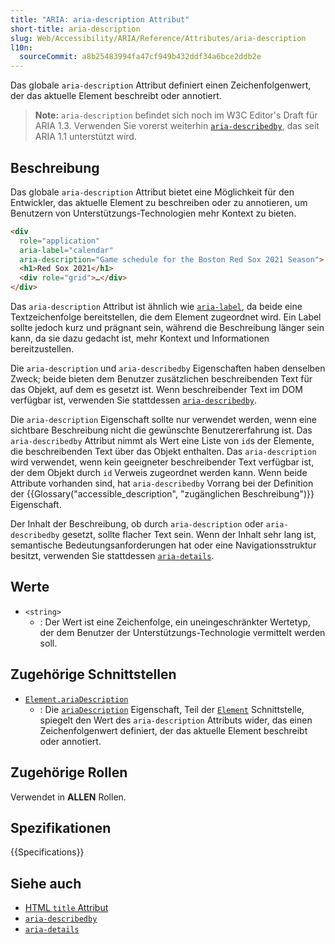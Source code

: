 ```yaml
---
title: "ARIA: aria-description Attribut"
short-title: aria-description
slug: Web/Accessibility/ARIA/Reference/Attributes/aria-description
l10n:
  sourceCommit: a8b25483994fa47cf949b432ddf34a6bce2ddb2e
---
```


Das globale `aria-description` Attribut definiert einen Zeichenfolgenwert, der das aktuelle Element beschreibt oder annotiert.

> **Note:** `aria-description` befindet sich noch im W3C Editor's Draft für ARIA 1.3. Verwenden Sie vorerst weiterhin [`aria-describedby`](/de/docs/Web/Accessibility/ARIA/Reference/Attributes/aria-describedby), das seit ARIA 1.1 unterstützt wird.

## Beschreibung

Das globale `aria-description` Attribut bietet eine Möglichkeit für den Entwickler, das aktuelle Element zu beschreiben oder zu annotieren, um Benutzern von Unterstützungs-Technologien mehr Kontext zu bieten.

```html
<div
  role="application"
  aria-label="calendar"
  aria-description="Game schedule for the Boston Red Sox 2021 Season">
  <h1>Red Sox 2021</h1>
  <div role="grid">…</div>
</div>
```

Das `aria-description` Attribut ist ähnlich wie [`aria-label`](/de/docs/Web/Accessibility/ARIA/Reference/Attributes/aria-label), da beide eine Textzeichenfolge bereitstellen, die dem Element zugeordnet wird. Ein Label sollte jedoch kurz und prägnant sein, während die Beschreibung länger sein kann, da sie dazu gedacht ist, mehr Kontext und Informationen bereitzustellen.

Die `aria-description` und `aria-describedby` Eigenschaften haben denselben Zweck; beide bieten dem Benutzer zusätzlichen beschreibenden Text für das Objekt, auf dem es gesetzt ist. Wenn beschreibender Text im DOM verfügbar ist, verwenden Sie stattdessen [`aria-describedby`](/de/docs/Web/Accessibility/ARIA/Reference/Attributes/aria-describedby).

Die `aria-description` Eigenschaft sollte nur verwendet werden, wenn eine sichtbare Beschreibung nicht die gewünschte Benutzererfahrung ist. Das `aria-describedby` Attribut nimmt als Wert eine Liste von `id`s der Elemente, die beschreibenden Text über das Objekt enthalten. Das `aria-description` wird verwendet, wenn kein geeigneter beschreibender Text verfügbar ist, der dem Objekt durch `id` Verweis zugeordnet werden kann. Wenn beide Attribute vorhanden sind, hat `aria-describedby` Vorrang bei der Definition der {{Glossary("accessible_description", "zugänglichen Beschreibung")}} Eigenschaft.

Der Inhalt der Beschreibung, ob durch `aria-description` oder `aria-describedby` gesetzt, sollte flacher Text sein. Wenn der Inhalt sehr lang ist, semantische Bedeutungsanforderungen hat oder eine Navigationsstruktur besitzt, verwenden Sie stattdessen [`aria-details`](/de/docs/Web/Accessibility/ARIA/Reference/Attributes/aria-details).

## Werte

- `<string>`
  - : Der Wert ist eine Zeichenfolge, ein uneingeschränkter Wertetyp, der dem Benutzer der Unterstützungs-Technologie vermittelt werden soll.

## Zugehörige Schnittstellen

- [`Element.ariaDescription`](/de/docs/Web/API/Element/ariaDescription)
  - : Die [`ariaDescription`](/de/docs/Web/API/Element/ariaDescription) Eigenschaft, Teil der [`Element`](/de/docs/Web/API/Element) Schnittstelle, spiegelt den Wert des `aria-description` Attributs wider, das einen Zeichenfolgenwert definiert, der das aktuelle Element beschreibt oder annotiert.

## Zugehörige Rollen

Verwendet in **ALLEN** Rollen.

## Spezifikationen

{{Specifications}}

## Siehe auch

- [HTML `title` Attribut](/de/docs/Web/HTML/Reference/Global_attributes/title)
- [`aria-describedby`](/de/docs/Web/Accessibility/ARIA/Reference/Attributes/aria-describedby)
- [`aria-details`](/de/docs/Web/Accessibility/ARIA/Reference/Attributes/aria-details)
